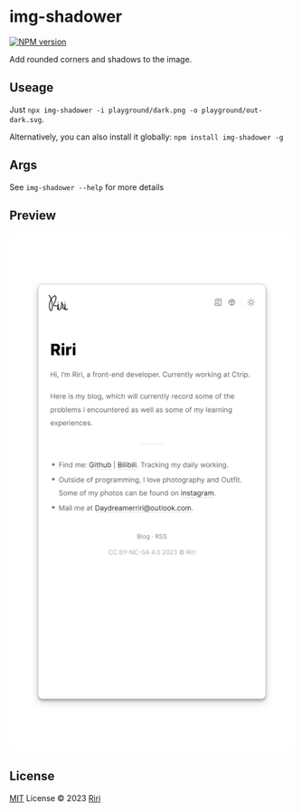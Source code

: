 # img-shadower

[![NPM version](https://img.shields.io/npm/v/img-shadower?color=81a1c1&label=npm)](https://www.npmjs.com/package/img-shadower)

Add rounded corners and shadows to the image.

## Useage

Just `npx img-shadower -i playground/dark.png -o playground/out-dark.svg`.

Alternatively, you can also install it globally: `npm install img-shadower -g`

## Args

See `img-shadower --help` for more details

## Preview

<p align="center">
  <img 
    src="https://github.com/Daydreamer-riri/img-shadower/blob/main/playground/out-light.svg?raw=true" 
    alt="after"
    width="600"
  >
</p>

## License

[MIT](./LICENSE) License © 2023 [Riri](https://github.com/Daydreamer-riri)
